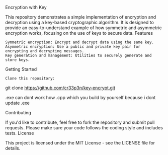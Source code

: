 Encryption with Key

This repository demonstrates a simple implementation of encryption and decryption using a key-based cryptographic algorithm. It is designed to provide an easy-to-understand example of how symmetric and asymmetric encryption works, focusing on the use of keys to secure data.
Features

    Symmetric encryption: Encrypt and decrypt data using the same key.
    Asymmetric encryption: Use a public and private key pair for encrypting and decrypting messages.
    Key generation and management: Utilities to securely generate and store keys.

Getting Started

    Clone this repository: 

git clone https://github.com/cr33p3n/key-encrypt.git

.exe can dont work how .cpp which you build by yourself because i dont update .exe

Contributing

If you'd like to contribute, feel free to fork the repository and submit pull requests. Please make sure your code follows the coding style and includes tests.
License

This project is licensed under the MIT License - see the LICENSE file for details.
